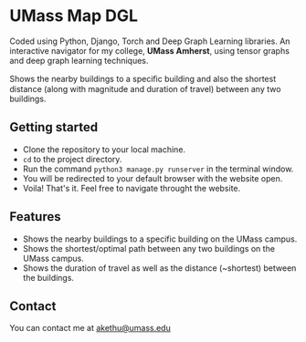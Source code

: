 # UMass Map DGL

Coded using Python, Django, Torch and Deep Graph Learning libraries. An interactive navigator for my college, <b>UMass Amherst</b>, using tensor graphs and deep graph learning techniques.

Shows the nearby buildings to a speciﬁc building and also the shortest distance (along with magnitude and duration of travel) between any two buildings.

## Getting started

- Clone the repository to your local machine.
- `cd` to the project directory.
- Run the command `python3 manage.py runserver` in the terminal window.
- You will be redirected to your default browser with the website open.
- Voila! That's it. Feel free to navigate throught the website.

## Features

- Shows the nearby buildings to a specific building on the UMass campus.
- Shows the shortest/optimal path between any two buildings on the UMass campus.
- Shows the duration of travel as well as the distance (~shortest) between the buildings.

## Contact

You can contact me at akethu@umass.edu

